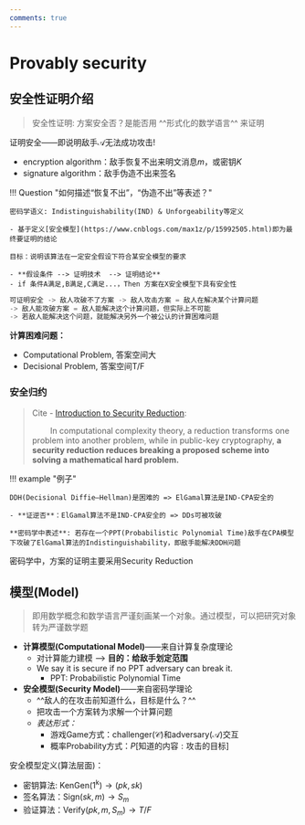 ```yaml
---
comments: true
---
```


# Provably security

## 安全性证明介绍

> 安全性证明: 方案安全否？是能否用 ^^形式化的数学语言^^ 来证明

证明安全——即说明敌手$\mathcal{A}$无法成功攻击!

- encryption algorithm：敌手恢复不出来明文消息$m$，或密钥$K$
- signature algorithm：敌手伪造不出来签名

!!! Question "如何描述“恢复不出”，“伪造不出”等表述？"

    密码学语义: Indistinguishability(IND) & Unforgeability等定义

    - 基于定义[安全模型](https://www.cnblogs.com/max1z/p/15992505.html)即为最终要证明的结论

    目标：说明该算法在一定安全假设下符合某安全模型的要求
    
    - **假设条件 --> 证明技术  --> 证明结论**
    - if 条件A满足,B满足,C满足...，Then 方案在X安全模型下具有安全性

``` py
可证明安全 -> 敌人攻破不了方案 -> 敌人攻击方案 = 敌人在解决某个计算问题
-> 敌人能攻破方案 = 敌人能解决这个计算问题，但实际上不可能
-> 若敌人能解决这个问题，就能解决另外一个被公认的计算困难问题
```
**计算困难问题：**

- Computational Problem, 答案空间大
- Decisional Problem, 答案空间T/F

### 安全归约

> Cite - [Introduction to Security Reduction](https://link.springer.com/book/10.1007/978-3-319-93049-7):
> 
> &nbsp; &nbsp; &nbsp; &nbsp; In computational complexity theory, a reduction transforms one problem into another problem, while in public-key cryptography, **a security reduction reduces breaking a proposed scheme into solving a mathematical hard problem.**

!!! example "例子"

    DDH(Decisional Diffie–Hellman)是困难的 => ElGamal算法是IND-CPA安全的

    - **证逆否**：ElGamal算法不是IND-CPA安全的 => DDs可被攻破

    **密码学中表述**: 若存在一个PPT(Probabilistic Polynomial Time)敌手在CPA模型下攻破了ElGamal算法的Indistinguishability，即敌手能解决DDH问题

密码学中，方案的证明主要采用Security Reduction

## 模型(Model)

> 即用数学概念和数学语言严谨刻画某一个对象。通过模型，可以把研究对象转为严谨数学题

- **计算模型(Computational Model)**——来自计算复杂度理论
    * 对计算能力建模 --> **目的：给敌手划定范围**
    * We say it is secure if no PPT adversary can break it.
        * PPT: Probabilistic Polynomial Time 
- **安全模型(Security Model)**——来自密码学理论
    * ^^敌人的在攻击前知道什么，目标是什么？^^ 
    * 把攻击一个方案转为求解一个计算问题
    * *表达形式：*
        - 游戏$\mathsf{Game}$方式：challenger($\mathcal{C}$)和adversary($\mathcal{A}$)交互
        - 概率Probability方式：$P[\text{知道的内容}:\text{攻击的目标}]$

安全模型定义(算法层面)：

- 密钥算法: $\mathrm{KenGen(1^k)} \to (pk, sk)$
- 签名算法：$\mathrm{Sign}(sk, m) \to S_m$
- 验证算法：$\mathrm{Verify}(pk, m, S_m) \to T/F$